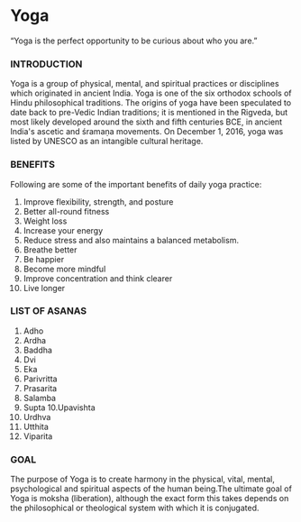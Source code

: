 # Yoga
“Yoga is the perfect opportunity to be curious about who you are.”
### INTRODUCTION
Yoga is a group of physical, mental, and spiritual practices or disciplines which originated in ancient India. Yoga is one of the six orthodox schools of Hindu philosophical traditions. The origins of yoga have been speculated to date back to pre-Vedic Indian traditions; it is mentioned in the Rigveda, but most likely developed around the sixth and fifth centuries BCE, in ancient India's ascetic and śramaṇa movements. On December 1, 2016, yoga was listed by UNESCO as an intangible cultural heritage.
### BENEFITS
Following are some of the important benefits of daily yoga practice:
1.	Improve flexibility, strength, and posture
2.	Better all-round fitness
3.	Weight loss
4.	Increase your energy
5.	Reduce stress and also maintains a balanced metabolism.
6.	Breathe better
7.	Be happier
8.	Become more mindful
9.	Improve concentration and think clearer
10.	Live longer
### LIST OF ASANAS
1. Adho
2. Ardha
3. Baddha
4. Dvi
5. Eka
6. Parivritta
7. Prasarita
8. Salamba	
9. Supta
10.Upavishta
11. Urdhva
12. Utthita	
13. Viparita
### GOAL
The purpose of Yoga is to create harmony in the physical, vital, mental, psychological and spiritual aspects of the human being.The ultimate goal of Yoga is moksha (liberation), although the exact form this takes depends on the philosophical or theological system with which it is conjugated.
